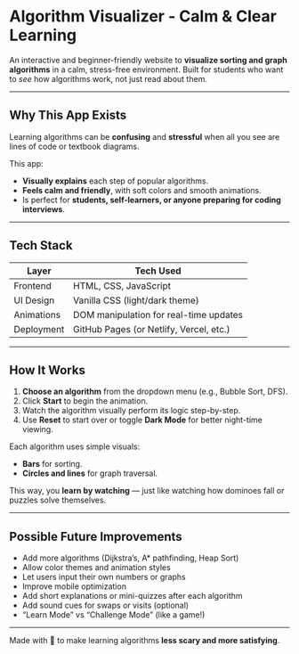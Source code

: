 # Algorithm Visualizer - Calm & Clear Learning

An interactive and beginner-friendly website to **visualize sorting and graph algorithms** in a calm, stress-free environment. Built for students who want to *see* how algorithms work, not just read about them.

---

## Why This App Exists

Learning algorithms can be **confusing** and **stressful** when all you see are lines of code or textbook diagrams.

This app:
- **Visually explains** each step of popular algorithms.
- **Feels calm and friendly**, with soft colors and smooth animations.
- Is perfect for **students, self-learners, or anyone preparing for coding interviews**.

---

## Tech Stack

| Layer      | Tech Used       |
|------------|------------------|
| Frontend   | HTML, CSS, JavaScript |
| UI Design  | Vanilla CSS (light/dark theme) |
| Animations | DOM manipulation for real-time updates |
| Deployment | GitHub Pages (or Netlify, Vercel, etc.) |

---

## How It Works

1. **Choose an algorithm** from the dropdown menu (e.g., Bubble Sort, DFS).
2. Click **Start** to begin the animation.
3. Watch the algorithm visually perform its logic step-by-step.
4. Use **Reset** to start over or toggle **Dark Mode** for better night-time viewing.

Each algorithm uses simple visuals:
- **Bars** for sorting.
- **Circles and lines** for graph traversal.

This way, you **learn by watching** — just like watching how dominoes fall or puzzles solve themselves.

---

## Possible Future Improvements

- Add more algorithms (Dijkstra’s, A* pathfinding, Heap Sort)
- Allow color themes and animation styles
- Let users input their own numbers or graphs
- Improve mobile optimization
- Add short explanations or mini-quizzes after each algorithm
- Add sound cues for swaps or visits (optional)
- “Learn Mode” vs “Challenge Mode” (like a game!)

---

Made with 💙 to make learning algorithms **less scary and more satisfying**.
